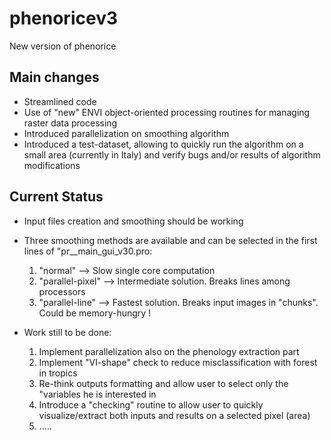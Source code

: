 # phenoricev3
New version of phenorice

## Main changes

* Streamlined code
* Use of "new" ENVI object-oriented processing routines for managing raster data processing
* Introduced parallelization on smoothing algorithm
* Introduced a test-dataset, allowing to quickly run the algorithm on a small area (currently in Italy) and verify bugs and/or results of algorithm modifications

## Current Status

* Input files creation and smoothing should be working

* Three smoothing methods are available and can be selected in the first lines of "pr__main_gui_v30.pro: 

  1. "normal"  --> Slow single core computation
  2. "parallel-pixel"  --> Intermediate solution. Breaks lines among processors
  3. "parallel-line"   --> Fastest solution. Breaks input images in "chunks". Could be memory-hungry !

* Work still to be done: 

  1. Implement parallelization also on the phenology extraction part
  2. Implement "VI-shape" check to reduce misclassification with forest in tropics
  3. Re-think outputs formatting and allow user to select only the "variables he is interested in 
  4. Introduce a "checking" routine to allow user to quickly visualize/extract both inputs and results on a selected pixel (area)
  5. .....
